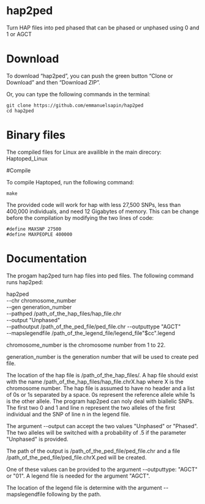 # hap2ped

Turn HAP files into ped phased that can be phased or unphased using 0 and 1 or AGCT 

# Download

To download “hap2ped”, you can push the green button “Clone or Download” and then “Download ZIP”.

Or, you can type the following commands in the terminal:

    git clone https://github.com/emmanuelsapin/hap2ped
    cd hap2ped


# Binary files

The compiled files for Linux are availible in the main direcory: Haptoped_Linux

#Compile

To compile Haptoped, run the following command:

    make

The provided code will work for hap with less 27,500 SNPs, less than 400,000 individuals, and need 12 Gigabytes of memory. This can be change before the compilation by modifying the two lines of code:


    #define MAXSNP 27500
    #define MAXPEOPLE 400000


# Documentation

The progam hap2ped turn hap files into ped files. The following command runs hap2ped:


   hap2ped \
	--chr chromosome_number \
	--gen generation_number \
	--pathped /path_of_the_hap_files/hap_file.chr \
	--output "Unphased" \
	--pathoutput /path_of_the_ped_file/ped_file.chr
	--outputtype "AGCT" \
	--mapslegendfile /path_of_the_legend_file/legend_file"$cc".legend

chromosome_number is the chromosome number from 1 to 22.

generation_number is the generation number that will be used to create ped file.

The location of the hap file is /path_of_the_hap_files/. A hap file should exist with the name /path_of_the_hap_files/hap_file.chrX.hap where X is the chromosome number. The hap file is assumed to have no header and a list of 0s or 1s separated by a space. 0s represent the reference allele while 1s is the other allele. The program hap2ped can noly deal with biallelic SNPs. The first two 0 and 1 and line n represent the two alleles of the first individual and the SNP of line n in the legend file.

The argument --output can accept the two values "Unphased" or "Phased". The two alleles will be switched with a probability of .5 if the parameter "Unphased" is provided.

The path of the output is /path_of_the_ped_file/ped_file.chr and a file /path_of_the_ped_file/ped_file.chrX.ped will be created.

One of these values can be provided to the argument --outputtype: "AGCT" or "01". A legend file is needed for the argument "AGCT".

The location of the legend file is determine with the argument --mapslegendfile following by the path. 





